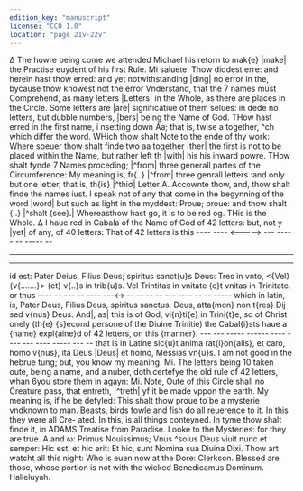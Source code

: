 ```yaml
---
edition_key: "manuscript"
license: "CC0 1.0"
location: "page 21v-22v"
---
```

Δ The howre being come we attended Michael his retorn to mak{e}
|make| the Practise euydent of his first Rule.
Mi saluete.
Thow diddest erre: and herein hast thow erred: and yet notwithstanding
|ding| no error in the, bycause thow knowest not the error
Vnderstand, that the 7 names must Comprehend, as many letters
|Letters| in the Whole, as there are places in the Circle. Some letters are
|are| significatiue of them selues: in dede no letters, but dubble numbers,
|bers| being the Name of God. THow hast erred in the first
name, i nsetting down Aa; that is, twise a together, ^ch which
differ the word. WHich thow shalt Note to the ende of
thy work: Where soeuer thow shalt finde two aa together
|ther| the first is not to be placed within the Name, but rather left <wi>th
|with| his his inward powre. THow shalt fynde 7 Names proceding;
|^from| three generall partes of the Circumference: My meaning is, fr{..}
|^from| three genrall letters :and only but one letter, that is, th{is}
|^thiσ| Letter A. Accownte thow, and, thow shalt finde the names
iust. I speak not of any that come in the begynning of the word
|word| but such as light in the myddest: Proue; proue: and thow shalt {..}
|^shalt {see}.| Whereasthow hast go, it is to be red og. THis is
the Whole.
Δ I haue red in Cabala of the Name of God of 42 letters: but, not y
|yet| of any, of 40 letters: That of 42 letters is this
---- ---- <-----> --- ----- -- ----- --
----- --- ---- ----
------------------------
<id est>
id est: Pater Deius, Filius Deus; spiritus sanct{u}s Deus: Tres in vnto,
<{Vel} {v{.......}> {et} v{..}s in trib{u}s. Vel Trintitas in vnitate {e}t
vnitas in Trinitate.
or thus ---- -- --- -- ---- ---<-> -- -- -- --
--- ---- -- -- -----
which in latin, is, Pater Deus, Filius Deus, <et> spiritus sanctus, Deus,
atta{mon} non t{res} Dij sed v{nus} Deus.
And|, as| this is of God, vi{n}ti{e} in Trini{t}e, so of Christ onely (th{e}
{s}econd persone of the Diuine Trinitie) the Cabal{i}sts haue a
{name} expl{aine}d of 42 letters, on this {manner}.
--- --- ----- ------ ---- ----
--- ---- ----- --- --
that is in Latine sic{u}t anima rat{i}on{alis}, et caro, homo v{nus}, ita Deus
|Deus| et homo, Messias vn{u}s.
I am not good in the hebrue tung; but, you know my meaning.
Mi. The letters being 10 taken oute, being a name, and a nuber,
doth certefye the old rule of 42 letters, whan 6you store them
in agayn:
Mi. Note, Oute of this Circle shall no Creature pass, that entreth,
|^treth| yf it be made vppon the earth. My meaning is, if he be defyled:
This shalt thow proue to be a mysterie vndknown to man.
Beasts, birds fowle and fish do all reuerence to it. In this they were all Cre-
ated. In this, is all things conteyned. In tyme thow shalt finde it, in ADAMS
Treatise from Paradise. Looke to the Mysteries: for they are true.
Α and ω: Primus Nouissimus; Vnus ^solus Deus viuit nunc et
semper: Hic est, et hic erit: Et hic, sunt Nomina sua Diuina
Dixi.
Thow art watcht all this night: Who is euen now at the Dore:
Clerkson.
Blessed are those, whose portion is not with the wicked
Benedicamus Dominum. Halleluyah.
